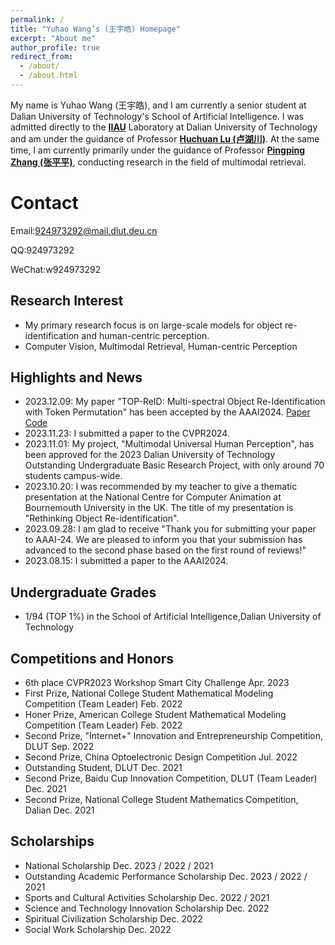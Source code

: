 ```yaml
---
permalink: /
title: "Yuhao Wang’s (王宇皓) Homepage"
excerpt: "About me"
author_profile: true
redirect_from: 
  - /about/
  - /about.html
---
```


My name is Yuhao Wang (王宇皓), and I am currently a senior student at Dalian University of Technology's School of Artificial Intelligence. I was admitted directly to the [**IIAU**](https://ice.dlut.edu.cn/IIAU/en/welcome-to-our-iiau-lab-english/index.html) Laboratory at Dalian University of Technology and am under the guidance of Professor [**Huchuan Lu (卢湖川)**](https://scholar.google.com/citations?user=D3nE0agAAAAJ&hl=zh-CN&oi=ao). At the same time, I am currently primarily under the guidance of Professor [**Pingping Zhang (张平平)**](https://scholar.google.com/citations?user=MfbIbuEAAAAJ&hl=zh-CN&oi=ao), conducting research in the field of multimodal retrieval. 


Contact
======
Email:924973292@mail.dlut.deu.cn

QQ:924973292

WeChat:w924973292

Research Interest
------
- My primary research focus is on large-scale models for object re-identification and human-centric perception.
- Computer Vision, Multimodal Retrieval, Human-centric Perception


Highlights and News
------
- 2023.12.09: My paper "TOP-ReID: Multi-spectral Object Re-Identification with Token Permutation" has been accepted by the AAAI2024. [Paper](<https://arxiv.org/abs/2312.09612>) [Code](https://github.com/924973292/TOP-ReID)
- 2023.11.23: I submitted a paper to the CVPR2024.
- 2023.11.01: My project, "Multimodal Universal Human Perception", has been approved for the 2023 Dalian University of Technology Outstanding Undergraduate Basic Research Project, with only around 70 students campus-wide.
- 2023.10.20: I was recommended by my teacher to give a thematic presentation at the National Centre for Computer Animation at Bournemouth University in the UK. The title of my presentation is "Rethinking Object Re-identification".
- 2023.09.28: I am glad to receive "Thank you for submitting your paper to AAAI-24. We are pleased to inform you that your submission has advanced to the second phase based on the first round of reviews!"
- 2023.08.15: I submitted a paper to the AAAI2024.

Undergraduate Grades
------
- 1/94 (TOP 1%) in the School of Artificial Intelligence,Dalian University of Technology

Competitions and Honors
------
- 6th place CVPR2023 Workshop Smart City Challenge Apr. 2023
- First Prize, National College Student Mathematical Modeling Competition (Team Leader) Feb. 2022
- Honer Prize, American College Student Mathematical Modeling Competition (Team Leader) Feb. 2022
- Second Prize, "Internet+" Innovation and Entrepreneurship Competition, DLUT Sep. 2022
- Second Prize, China Optoelectronic Design Competition Jul. 2022
- Outstanding Student, DLUT Dec. 2021
- Second Prize, Baidu Cup Innovation Competition, DLUT (Team Leader) Dec. 2021
- Second Prize, National College Student Mathematics Competition, Dalian Dec. 2021

Scholarships
------
- National Scholarship Dec. 2023 / 2022 / 2021
- Outstanding Academic Performance Scholarship Dec. 2023 / 2022 / 2021
- Sports and Cultural Activities Scholarship Dec. 2022 / 2021
- Science and Technology Innovation Scholarship Dec. 2022
- Spiritual Civilization Scholarship Dec. 2022
- Social Work Scholarship Dec. 2022

